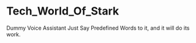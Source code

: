 # Tech_World_Of_Stark
Dummy Voice Assistant
Just Say Predefined Words to it, and it will do its work.
